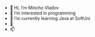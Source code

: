 - 👋 Hi, I’m Mincho Vladov
- 👀 I’m interested in programming
- 🌱 I’m currently learning Java at SoftUni
- 💞️ 
- 📫 

<!---
MinchoVladov/MinchoVladov is a ✨ special ✨ repository because its `README.md` (this file) appears on your GitHub profile.
You can click the Preview link to take a look at your changes.
--->
